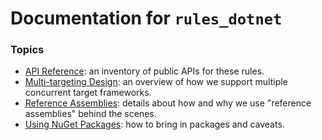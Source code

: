 # Documentation for `rules_dotnet`

### Topics

* [API Reference](APIReference.md): an inventory of public APIs for these rules.
* [Multi-targeting Design](MultiTargetingDesign.md): an overview of how we support multiple concurrent target frameworks.
* [Reference Assemblies](ReferenceAssemblies.md): details about how and why we use "reference assemblies" behind the scenes.
* [Using NuGet Packages](UsingNuGetPackages.md): how to bring in packages and caveats.
